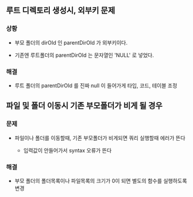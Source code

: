 <div class="block_red">

## **루트 디렉토리 생성시, 외부키 문제**

<div class="block_half_transparent">

### **상황**

- 부모 폴더의 dirOId 인 parentDirOId 가 외부키이다.

- 기존엔 루트폴더의 parentDirOId 는 문자열인 'NULL' 로 넣었다.

</div>

<div class="block_half_transparent">

### **해결**

- 루트 폴더의 parentDirOId 를 진짜 null 이 들어가게 타입, 코드, 테이블 조정

</div>

</div>

<div class="block_blue">

## **파일 및 폴더 이동시 기존 부모폴더가 비게 될 경우**

<div class="block_half_transparent">

### **문제**

- 파일이나 폴더를 이동할때, 기존 부모폴더가 비게되면 쿼리 실행할때 에러가 뜬다

    - 입력값이 안들어가서 syntax 오류가 뜬다

</div>

<div class="block_half_transparent">

### **해결**

- 부모 폴더의 폴더목록이나 파일목록의 크기가 0이 되면 별도의 함수를 실행하도록 변경

</div> 

</div>

